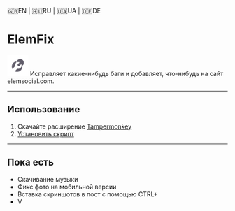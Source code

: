 🇬🇧EN | 🇷🇺RU | 🇺🇦UA | 🇩🇪DE
# ElemFix
![icon](https://raw.githubusercontent.com/Erinator-Lab/elemfix/refs/heads/main/icon.png)
Исправляет какие-нибудь баги и добавляет, что-нибудь на сайт elemsocial.com.

---
## Использование
1) Скачайте расширение [Tampermonkey](https://tampermonkey.net/)
2) [Установить скрипт](https://raw.githubusercontent.com/Erinator-Lab/elemfix/refs/heads/main/ElemFix.user.js)
---
## Пока есть
* Скачивание музыки
* Фикс фото на мобильной версии
* Вставка скриншотов в пост с помощью CTRL+
* V
